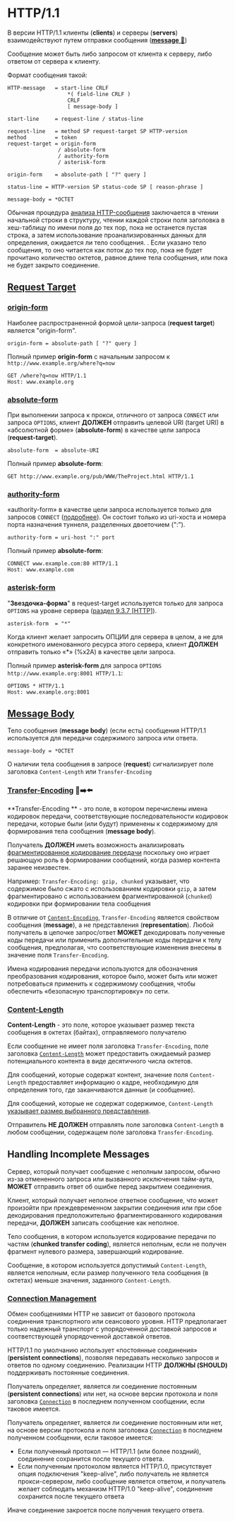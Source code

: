 # HTTP/1.1

В версии HTTP/1.1 клиенты (**clients**) и серверы (**servers**) взаимодействуют путем отправки сообщения ([**message** 📂](../concepts/messages.md))

Сообщение может быть либо запросом от клиента к серверу, либо ответом от сервера к клиенту.

Формат сообщения такой:

```
HTTP-message   = start-line CRLF
                   *( field-line CRLF )
                   CRLF
                   [ message-body ]

start-line     = request-line / status-line

request-line   = method SP request-target SP HTTP-version
method         = token
request-target = origin-form
                / absolute-form
                / authority-form
                / asterisk-form

origin-form    = absolute-path [ "?" query ]

status-line = HTTP-version SP status-code SP [ reason-phrase ]

message-body = *OCTET

```

Обычная процедура [анализа HTTP-сообщения](https://www.rfc-editor.org/rfc/rfc9112.html#section-2.2) заключается в чтении начальной строки в структуру, чтении каждой строки поля заголовка в хеш-таблицу по имени поля до тех пор, пока не останется пустая строка, а затем использование проанализированных данных для определения, ожидается ли тело сообщения. . Если указано тело сообщения, то оно читается как поток до тех пор, пока не будет прочитано количество октетов, равное длине тела сообщения, или пока не будет закрыто соединение.

## [Request Target](https://www.rfc-editor.org/rfc/rfc9112.html#section-3.2)

### [origin-form](https://www.rfc-editor.org/rfc/rfc9112.html#name-origin-form)

Наиболее распространенной формой цели-запроса (**request target**) является "origin-form".

`origin-form = absolute-path [ "?" query ]`

Полный пример **origin-form** с начальным запросом к `http://www.example.org/where?q=now`

```
GET /where?q=now HTTP/1.1
Host: www.example.org
```

### [absolute-form](https://www.rfc-editor.org/rfc/rfc9112.html#name-absolute-form)

При выполнении запроса к прокси, отличного от запроса `CONNECT` или запроса `OPTIONS`, клиент **ДОЛЖЕН** отправить целевой URI (target URI) в «абсолютной форме» (**absolute-form**) в качестве цели запроса (**request-target**).

`absolute-form  = absolute-URI`

Полный пример **absolute-form**:
```
GET http://www.example.org/pub/WWW/TheProject.html HTTP/1.1
```


### [authority-form](https://www.rfc-editor.org/rfc/rfc9112.html#name-authority-form)

«authority-form» в качестве цели запроса используется только для запросов `CONNECT` ([подробнее](https://www.rfc-editor.org/rfc/rfc9110#section-9.3.6)). Он состоит только из uri-хоста и номера порта назначения туннеля, разделенных двоеточием (":").

`authority-form = uri-host ":" port`

Полный пример **absolute-form**:
```
CONNECT www.example.com:80 HTTP/1.1
Host: www.example.com

```

### [asterisk-form](https://www.rfc-editor.org/rfc/rfc9112.html#name-asterisk-form)

"**Звездочка-форма**" в request-target используется только для запроса `OPTIONS` на уровне сервера ([раздел 9.3.7 [HTTP]](https://www.rfc-editor.org/rfc/rfc9110#section-9.3.7)).

`asterisk-form  = "*"`

Когда клиент желает запросить ОПЦИИ для сервера в целом, а не для конкретного именованного ресурса этого сервера, клиент **ДОЛЖЕН** отправить только «*» (%x2A) в качестве цели запроса.

Полный пример **asterisk-form** для запроса `OPTIONS http://www.example.org:8001 HTTP/1.1`:

```
OPTIONS * HTTP/1.1
Host: www.example.org:8001
```

## [Message Body](https://www.rfc-editor.org/rfc/rfc9112.html#name-message-body)

Тело сообщения (**message body**) (если есть) сообщения HTTP/1.1 используется для передачи содержимого запроса или ответа.

`message-body = *OCTET`

О наличии тела сообщения в запросе (**request**) сигнализирует поле заголовка `Content-Length` или `Transfer-Encoding`

### [Transfer-Encoding](https://www.rfc-editor.org/rfc/rfc9112.html#section-6.1) 🎩➡️⬅️

**Transfer-Encoding ** - это поле, в котором перечислены имена кодировок передачи, соответствующие последовательности кодировок передачи, которые были (или будут) применены к содержимому для формирования тела сообщения (**message body**).

Получатель **ДОЛЖЕН** иметь возможность анализировать [фрагментированное кодирование передачи](https://www.rfc-editor.org/rfc/rfc9112.html#chunked.encoding) поскольку оно играет решающую роль в формировании сообщений, когда размер контента заранее неизвестен.

Например: `Transfer-Encoding: gzip, chunked` указывает, что содержимое было сжато с использованием кодировки `gzip`, а затем фрагментировано с использованием фрагментированной (`chunked`) кодировки при формировании тела сообщения

В отличие от [`Content-Encoding`](https://www.rfc-editor.org/rfc/rfc9110#section-8.4.1), `Transfer-Encoding` является свойством сообщения (**message**), а не представления (**representation**). Любой получатель в цепочке запрос/ответ **МОЖЕТ** декодировать полученные коды передачи или применить дополнительные коды передачи к телу сообщения, предполагая, что соответствующие изменения внесены в значение поля `Transfer-Encoding`.

Имена кодирования передачи используются для обозначения преобразования кодирования, которое было, может быть или может потребоваться применить к содержимому сообщения, чтобы обеспечить «безопасную транспортировку» по сети.

### [Content-Length](https://www.rfc-editor.org/rfc/rfc9112.html#name-content-length)

**Content-Length** - это поле, которое указывает размер текста сообщения в октетах (байтах), отправляемого получателю

Если сообщение не имеет поля заголовка `Transfer-Encoding`, поле заголовка [`Content-Length`](https://www.rfc-editor.org/rfc/rfc9110#section-8.6) может предоставить ожидаемый размер потенциального контента в виде десятичного числа октетов.

Для сообщений, которые содержат контент, значение поля `Content-Length` предоставляет информацию о кадре, необходимую для определения того, где заканчиваются данные (и сообщение).

Для сообщений, которые не содержат содержимое, `Content-Length` [указывает размер выбранного представления](https://www.rfc-editor.org/rfc/rfc9110#section-8.6).

Отправитель **НЕ ДОЛЖЕН** отправлять поле заголовка `Content-Length` в любом сообщении, содержащем поле заголовка `Transfer-Encoding`.

## Handling Incomplete Messages

Сервер, который получает сообщение с неполным запросом, обычно из-за отмененного запроса или вызванного исключения тайм-аута, **МОЖЕТ** отправить ответ об ошибке перед закрытием соединения.

Клиент, который получает неполное ответное сообщение, что может произойти при преждевременном закрытии соединения или при сбое декодирования предположительно фрагментированного кодирования передачи, **ДОЛЖЕН** записать сообщение как неполное.

Тело сообщения, в котором используется кодирование передачи по частям (**chunked transfer coding**), является неполным, если не получен фрагмент нулевого размера, завершающий кодирование.

Сообщение, в котором используется допустимый `Content-Length`, является неполным, если размер полученного тела сообщения (в октетах) меньше значения, заданного `Content-Length`.

### [Connection Management](https://www.rfc-editor.org/rfc/rfc9112.html#name-connection-management)

Обмен сообщениями HTTP не зависит от базового протокола соединения транспортного или сеансового уровня. HTTP предполагает только надежный транспорт с упорядоченной доставкой запросов и соответствующей упорядоченной доставкой ответов.

HTTP/1.1 по умолчанию использует «постоянные соединения» (**persistent connections**), позволяя передавать несколько запросов и ответов по одному соединению. Реализации HTTP **ДОЛЖНЫ (SHOULD)** поддерживать постоянные соединения.

Получатель определяет, является ли соединение постоянным (**persistent connections**) или нет, на основе версии протокола и поля заголовка [`Connection`](https://www.rfc-editor.org/rfc/rfc9110#section-7.6.1) в последнем полученном сообщении, если таковое имеется.


Получатель определяет, является ли соединение постоянным или нет, на основе версии протокола и поля заголовка [`Connection`](https://www.rfc-editor.org/rfc/rfc9110#section-7.6.1) в последнем полученном сообщении, если таковое имеется:

- Если полученный протокол — HTTP/1.1 (или более поздний), соединение сохранится после текущего ответа.
- Если полученным протоколом является HTTP/1.0, присутствует опция подключения "keep-alive", либо получатель не является прокси-сервером, либо сообщение является ответом, и получатель желает соблюдать механизм HTTP/1.0 "keep-alive", соединение сохранится после текущего ответа


Иначе соединение закроется после получения текущего ответа.
